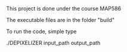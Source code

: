 This project is done under the course MAP586

The executable files are in the folder "build"

To run the code, simple type 

./DEPIXELIZER input_path output_path



